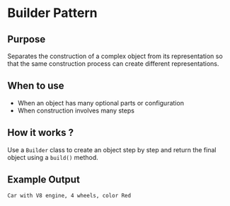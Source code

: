# Builder Pattern

## Purpose
Separates the construction of a complex object from its representation so that the same construction process can create different representations.

## When to use
- When an object has many optional parts or configuration
- When construction involves many steps

## How it works ?
Use a `Builder` class to create an object step by step and return the final object using a `build()` method.

## Example Output
```cmd
Car with V8 engine, 4 wheels, color Red
```